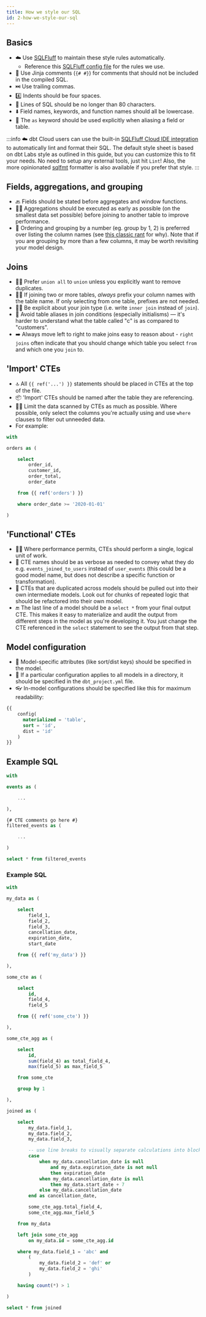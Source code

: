 ```yaml
---
title: How we style our SQL
id: 2-how-we-style-our-sql
---
```


## Basics

- ☁️ Use [SQLFluff](https://sqlfluff.com/) to maintain these style rules automatically.
  - Reference this [SQLFluff config file](https://github.com/dbt-labs/jaffle-shop-template/blob/main/.sqlfluff) for the rules we use.
- 👻 Use Jinja comments (`{# #}`) for comments that should not be included in the compiled SQL.
- ⏭️ Use trailing commas.
- 4️⃣ Indents should be four spaces.
- 📏 Lines of SQL should be no longer than 80 characters.
- ⬇️ Field names, keywords, and function names should all be lowercase.
- 🫧 The `as` keyword should be used explicitly when aliasing a field or table.

:::info
☁️ dbt Cloud users can use the built-in [SQLFluff Cloud IDE integration](https://docs.getdbt.com/docs/cloud/dbt-cloud-ide/lint-format) to automatically lint and format their SQL. The default style sheet is based on dbt Labs style as outlined in this guide, but you can customize this to fit your needs. No need to setup any external tools, just hit `Lint`! Also, the more opinionated [sqlfmt](http://sqlfmt.com/) formatter is also available if you prefer that style.
:::

## Fields, aggregations, and grouping

- 🔙 Fields should be stated before aggregates and window functions.
- 🤏🏻 Aggregations should be executed as early as possible (on the smallest data set possible) before joining to another table to improve performance.
- 🔢 Ordering and grouping by a number (eg. group by 1, 2) is preferred over listing the column names (see [this classic rant](https://blog.getdbt.com/write-better-sql-a-defense-of-group-by-1/) for why). Note that if you are grouping by more than a few columns, it may be worth revisiting your model design.

## Joins

- 👭🏻 Prefer `union all` to `union` unless you explicitly want to remove duplicates.
- 👭🏻 If joining two or more tables, _always_ prefix your column names with the table name. If only selecting from one table, prefixes are not needed.
- 👭🏻 Be explicit about your join type (i.e. write `inner join` instead of `join`).
- 🥸 Avoid table aliases in join conditions (especially initialisms) — it's harder to understand what the table called "c" is as compared to "customers".
- ➡️ Always move left to right to make joins easy to reason about - `right joins` often indicate that you should change which table you select `from` and which one you `join` to.

## 'Import' CTEs

- 🔝 All `{{ ref('...') }}` statements should be placed in CTEs at the top of the file.
- 📦 'Import' CTEs should be named after the table they are referencing.
- 🤏🏻 Limit the data scanned by CTEs as much as possible. Where possible, only select the columns you're actually using and use `where` clauses to filter out unneeded data.
- For example:

```sql
with

orders as (

    select
        order_id,
        customer_id,
        order_total,
        order_date

    from {{ ref('orders') }}

    where order_date >= '2020-01-01'

)
```

## 'Functional' CTEs

- ☝🏻 Where performance permits, CTEs should perform a single, logical unit of work.
- 📖 CTE names should be as verbose as needed to convey what they do e.g. `events_joined_to_users` instead of `user_events` (this could be a good model name, but does not describe a specific function or transformation).
- 🌉 CTEs that are duplicated across models should be pulled out into their own intermediate models. Look out for chunks of repeated logic that should be refactored into their own model.
- 🔚 The last line of a model should be a `select *` from your final output CTE. This makes it easy to materialize and audit the output from different steps in the model as you're developing it. You just change the CTE referenced in the `select` statement to see the output from that step.

## Model configuration

- 📝 Model-specific attributes (like sort/dist keys) should be specified in the model.
- 📂 If a particular configuration applies to all models in a directory, it should be specified in the `dbt_project.yml` file.
- 👓 In-model configurations should be specified like this for maximum readability:

```sql
{{
    config(
      materialized = 'table',
      sort = 'id',
      dist = 'id'
    )
}}
```

## Example SQL

```sql
with

events as (

    ...

),

{# CTE comments go here #}
filtered_events as (

    ...

)

select * from filtered_events
```

### Example SQL

```sql
with

my_data as (

    select
        field_1,
        field_2,
        field_3,
        cancellation_date,
        expiration_date,
        start_date

    from {{ ref('my_data') }}

),

some_cte as (

    select
        id,
        field_4,
        field_5

    from {{ ref('some_cte') }}

),

some_cte_agg as (

    select
        id,
        sum(field_4) as total_field_4,
        max(field_5) as max_field_5

    from some_cte

    group by 1

),

joined as (

    select
        my_data.field_1,
        my_data.field_2,
        my_data.field_3,

        -- use line breaks to visually separate calculations into blocks
        case
            when my_data.cancellation_date is null
                and my_data.expiration_date is not null
                then expiration_date
            when my_data.cancellation_date is null
                then my_data.start_date + 7
            else my_data.cancellation_date
        end as cancellation_date,

        some_cte_agg.total_field_4,
        some_cte_agg.max_field_5

    from my_data

    left join some_cte_agg
        on my_data.id = some_cte_agg.id

    where my_data.field_1 = 'abc' and
        (
            my_data.field_2 = 'def' or
            my_data.field_2 = 'ghi'
        )

    having count(*) > 1

)

select * from joined
```
